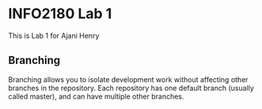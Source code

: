 # INFO2180 Lab 1

This is Lab 1 for Ajani Henry

## Branching

Branching allows you to isolate development work without affecting other branches in the repository. Each repository has one default branch (usually called master), and can have multiple other branches.
